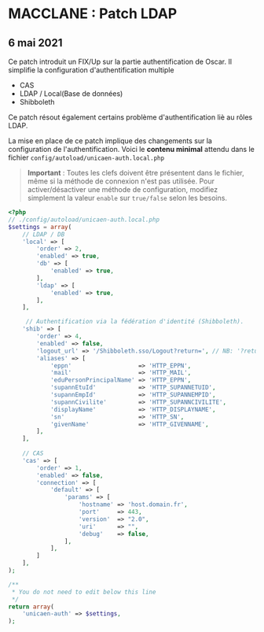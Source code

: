 # MACCLANE : Patch LDAP
## 6 mai 2021

Ce patch introduit un FIX/Up sur la partie authentification de Oscar. 
Il simplifie la configuration d'authentification multiple 
 - CAS
 - LDAP / Local(Base de données)
 - Shibboleth

Ce patch résout également certains problème d'authentification liè au rôles LDAP.

La mise en place de ce patch implique des changements sur la configuration de l'authentification. Voici le **contenu minimal** attendu dans le fichier `config/autoload/unicaen-auth.local.php`

> **Important** : Toutes les clefs doivent être présentent dans le fichier, même si la méthode de connexion n'est pas utilisée. Pour activer/désactiver une méthode de configuration, modifiez simplement la valeur `enable` sur `true/false` selon les besoins.

```php
<?php
// ./config/autoload/unicaen-auth.local.php
$settings = array(
    // LDAP / DB
    'local' => [
        'order' => 2,
        'enabled' => true,
        'db' => [
            'enabled' => true,
        ],
        'ldap' => [
            'enabled' => true,
        ],
    ],

     // Authentification via la fédération d'identité (Shibboleth).
    'shib' => [
        'order' => 4,
        'enabled' => false,
        'logout_url' => '/Shibboleth.sso/Logout?return=', // NB: '?return=' semble obligatoire!
        'aliases' => [
            'eppn'                   => 'HTTP_EPPN',
            'mail'                   => 'HTTP_MAIL',
            'eduPersonPrincipalName' => 'HTTP_EPPN',
            'supannEtuId'            => 'HTTP_SUPANNETUID',
            'supannEmpId'            => 'HTTP_SUPANNEMPID',
            'supannCivilite'         => 'HTTP_SUPANNCIVILITE',
            'displayName'            => 'HTTP_DISPLAYNAME',
            'sn'                     => 'HTTP_SN',
            'givenName'              => 'HTTP_GIVENNAME',
        ],
    ],
    
    // CAS
    'cas' => [
        'order' => 1,
        'enabled' => false,
        'connection' => [
            'default' => [
                'params' => [
                    'hostname' => 'host.domain.fr',
                    'port'     => 443,
                    'version'  => "2.0",
                    'uri'      => "",
                    'debug'    => false,
                ],
            ],
        ]
    ],
);

/**
 * You do not need to edit below this line
 */
return array(
    'unicaen-auth' => $settings,
);
```